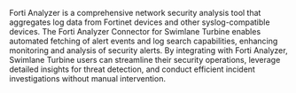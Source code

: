 Forti Analyzer is a comprehensive network security analysis tool that aggregates log data from Fortinet devices and other syslog-compatible devices. The Forti Analyzer Connector for Swimlane Turbine enables automated fetching of alert events and log search capabilities, enhancing monitoring and analysis of security alerts. By integrating with Forti Analyzer, Swimlane Turbine users can streamline their security operations, leverage detailed insights for threat detection, and conduct efficient incident investigations without manual intervention.